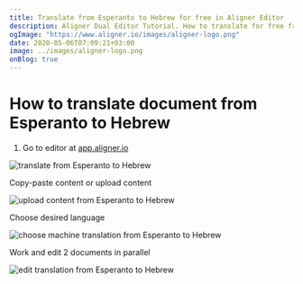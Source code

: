 ```yaml
---
title: Translate from Esperanto to Hebrew for free in Aligner Editor
description: Aligner Dual Editor Tutorial. How to translate for free from Esperanto to Hebrew. Aligner is multilingual document management platform. 
ogImage: "https://www.aligner.io/images/aligner-logo.png"
date: 2020-05-06T07:09:21+03:00
image: ../images/aligner-logo.png
onBlog: true
---
```


# How to translate document from Esperanto to Hebrew

1. Go to editor at [app.aligner.io](https://app.aligner.io "Aligner App web page")

![translate from Esperanto to Hebrew](../aligner-blank-editor.png "translate from Esperanto to Hebrew")

Copy-paste content or upload content

![upload content from Esperanto to Hebrew](../aligner-uploaded-document.png "upload content from Esperanto to Hebrew")

Choose desired language

![choose machine translation from Esperanto to Hebrew](../aligner-language-dropdown.png "choose machine translation from Esperanto to Hebrew")

Work and edit 2 documents in parallel

![edit translation from Esperanto to Hebrew](../aligner-double-sitded-editor.png "edit translation from Esperanto to Hebrew")

